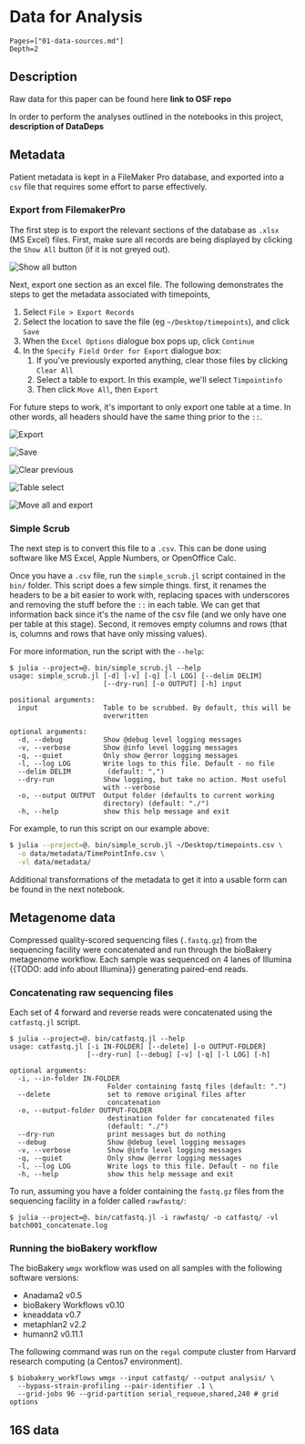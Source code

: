 # Data for Analysis

```@contents
Pages=["01-data-sources.md"]
Depth=2
```

## Description

Raw data for this paper can be found here **link to OSF repo**

In order to perform the analyses outlined in the notebooks in this project,
**description of DataDeps**

## Metadata

Patient metadata is kept in a FileMaker Pro database,
and exported into a `csv` file that requires some effort to parse effectively.

### Export from FilemakerPro

The first step is to
export the relevant sections of the database as `.xlsx` (MS Excel) files.
First, make sure all records are being displayed
by clicking the `Show All` button (if it is not greyed out).

![Show all button](../img/01.showall.png)

Next, export one section as an excel file.
The following demonstrates the steps
to get the metadata associated with timepoints,

1. Select `File > Export Records`
1. Select the location to save the file (eg `~/Desktop/timepoints`),
    and click `Save`
1. When the `Excel Options` dialogue box pops up, click `Continue`
1. In the `Specify Field Order for Export` dialogue box:
    1. If you've previously exported anything, clear those files
        by clicking `Clear All`
    1. Select a table to export.
        In this example, we'll select `Timpointinfo`
    1. Then click `Move All`, then `Export`

For future steps to work, it's important to only export one table at a time.
In other words,
all headers should have the same thing prior to the `::`.

![Export](../img/01.export.png)

![Save](../img/01.save.png)

![Clear previous](../img/01.clearall.png)

![Table select](../img/01.tableselect.png)

![Move all and export](../img/01.moveexport.png)

### Simple Scrub

The next step is to convert this file to a `.csv`.
This can be done using software like MS Excel, Apple Numbers, or OpenOffice Calc.

Once you have a `.csv` file,
run the `simple_scrub.jl` script contained in the `bin/` folder.
This script does a few simple things.
first, it renames the headers to be a bit easier to work with,
replacing spaces with underscores and removing the stuff before the `::`
in each table.
We can get that information back since it's the name of the csv file
(and we only have one per table at this stage).
Second, it removes empty columns and rows
(that is, columns and rows that have only missing values).

For more information, run the script with the `--help`:

```
$ julia --project=@. bin/simple_scrub.jl --help
usage: simple_scrub.jl [-d] [-v] [-q] [-l LOG] [--delim DELIM]
                       [--dry-run] [-o OUTPUT] [-h] input

positional arguments:
  input                Table to be scrubbed. By default, this will be
                       overwritten

optional arguments:
  -d, --debug          Show @debug level logging messages
  -v, --verbose        Show @info level logging messages
  -q, --quiet          Only show @error logging messages
  -l, --log LOG        Write logs to this file. Default - no file
  --delim DELIM         (default: ",")
  --dry-run            Show logging, but take no action. Most useful
                       with --verbose
  -o, --output OUTPUT  Output folder (defaults to current working
                       directory) (default: "./")
  -h, --help           show this help message and exit
```

For example, to run this script on our example above:

```sh
$ julia --project=@. bin/simple_scrub.jl ~/Desktop/timepoints.csv \
  -o data/metadata/TimePointInfo.csv \
  -vl data/metadata/
```

Additional transformations of the metadata to get it into a usable form
can be found in the next notebook.

## Metagenome data

Compressed quality-scored sequencing files (`.fastq.gz`)
from the sequencing facility were concatenated
and run through the bioBakery metagenome workflow.
Each sample was sequenced on 4 lanes of Illumina {{TODO: add info about Illumina}}
generating paired-end reads.

### Concatenating raw sequencing files

Each set of 4 forward and reverse reads
were concatenated using the `catfastq.jl` script.

```
$ julia --project=@. bin/catfastq.jl --help
usage: catfastq.jl [-i IN-FOLDER] [--delete] [-o OUTPUT-FOLDER]
                   [--dry-run] [--debug] [-v] [-q] [-l LOG] [-h]

optional arguments:
  -i, --in-folder IN-FOLDER
                        Folder containing fastq files (default: ".")
  --delete              set to remove original files after
                        concatenation
  -o, --output-folder OUTPUT-FOLDER
                        destination folder for concatenated files
                        (default: "./")
  --dry-run             print messages but do nothing
  --debug               Show @debug level logging messages
  -v, --verbose         Show @info level logging messages
  -q, --quiet           Only show @error logging messages
  -l, --log LOG         Write logs to this file. Default - no file
  -h, --help            show this help message and exit
```

To run, assuming you have a folder containing the `fastq.gz` files
from the sequencing facility in a folder called `rawfastq/`:

```
$ julia --project=@. bin/catfastq.jl -i rawfastq/ -o catfastq/ -vl batch001_concatenate.log
```

### Running the bioBakery workflow

The bioBakery `wmgx` workflow was used on all samples
with the following software versions:

- Anadama2 v0.5
- bioBakery Workflows v0.10
- kneaddata v0.7
- metaphlan2 v2.2
- humann2 v0.11.1

The following command was run on the `regal` compute cluster from Harvard
research computing (a Centos7 environment).

```
$ biobakery_workflows wmgx --input catfastq/ --output analysis/ \
  --bypass-strain-profiling --pair-identifier .1 \
  --grid-jobs 96 --grid-partition serial_requeue,shared,240 # grid options
```

## 16S data

<!-- TODO: Add info about 16S analysis -->

